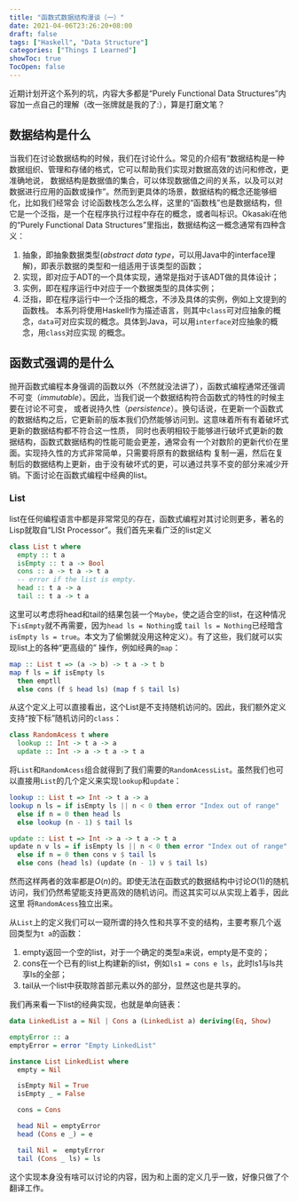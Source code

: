 ```yaml
---
title: "函数式数据结构漫谈（一）"
date: 2021-04-06T23:26:20+08:00
draft: false
tags: ["Haskell", "Data Structure"]
categories: ["Things I Learned"]
showToc: true
TocOpen: false
---
```

近期计划开这个系列的坑，内容大多都是“Purely Functional Data Structures”内容加一点自己的理解（改一张牌就是我的了:），算是打磨文笔？
## 数据结构是什么
当我们在讨论数据结构的时候，我们在讨论什么。常见的介绍有“数据结构是一种数据组织、管理和存储的格式，它可以帮助我们实现对数据高效的访问和修改，更准确地说，
数据结构是数据值的集合，可以体现数据值之间的关系，以及可以对数据进行应用的函数或操作”。然而到更具体的场景，数据结构的概念还能够细化，比如我们经常会
讨论函数栈怎么怎么样，这里的“函数栈”也是数据结构，但它是一个泛指，是一个在程序执行过程中存在的概念，或者叫标识。Okasaki在他的“Purely Functional 
Data Structures”里指出，数据结构这一概念通常有四种含义：
1. 抽象，即抽象数据类型(_abstract data type_，可以用Java中的interface理解)，即表示数据的类型和一组适用于该类型的函数；
2. 实现，即对应于ADT的一个具体实现，通常是指对于该ADT做的具体设计；
3. 实例，即在程序运行中对应于一个数据类型的具体实例；
4. 泛指，即在程序运行中一个泛指的概念，不涉及具体的实例，例如上文提到的函数栈。
本系列将使用Haskell作为描述语言，则其中`class`可对应抽象的概念，`data`可对应实现的概念。具体到Java，可以用`interface`对应抽象的概念，用`class`对应实现
的概念。

## 函数式强调的是什么
抛开函数式编程本身强调的函数以外（不然就没法讲了），函数式编程通常还强调不可变（_immutable_）。因此，当我们说一个数据结构符合函数式的特性的时候主要在讨论不可变，
或者说持久性（_persistence_）。换句话说，在更新一个函数式的数据结构之后，它更新前的版本我们仍然能够访问到。这意味着所有有着破坏式更新的数据结构都不符合这一性质，
同时也表明相较于能够进行破坏式更新的数据结构，函数式数据结构的性能可能会更差，通常会有一个对数阶的更新代价在里面。实现持久性的方式非常简单，只需要将原有的数据结构
复制一遍，然后在复制后的数据结构上更新，由于没有破坏式的更，可以通过共享不变的部分来减少开销。下面讨论在函数式编程中经典的list。

### List
list在任何编程语言中都是非常常见的存在，函数式编程对其讨论则更多，著名的Lisp就取自“LISt Processor”。我们首先来看广泛的list定义
```haskell
class List t where
  empty :: t a
  isEmpty :: t a -> Bool 
  cons :: a -> t a -> t a
  -- error if the list is empty.
  head :: t a -> a
  tail :: t a -> t a
```
这里可以考虑将head和tail的结果包装一个`Maybe`，使之适合空的list，在这种情况下`isEmpty`就不再需要，因为`head ls = Nothing`或
`tail ls = Nothing`已经暗含`isEmpty ls = true`。本文为了偷懒就没用这种定义）。有了这些，我们就可以实现list上的各种“更高级的”
操作，例如经典的`map`：
```haskell
map :: List t => (a -> b) -> t a -> t b
map f ls = if isEmpty ls
  then emptll
  else cons (f $ head ls) (map f $ tail ls)
```
从这个定义上可以直接看出，这个List是不支持随机访问的。因此，我们额外定义支持“按下标”随机访问的`class`：
```haskell
class RandomAcess t where
  lookup :: Int -> t a -> a
  update :: Int -> a -> t a -> t a
```
将`List`和`RandomAcess`组合就得到了我们需要的`RandomAcessList`。虽然我们也可以直接用`List`的几个定义来实现`lookup`和`update`：
```haskell
lookup :: List t => Int -> t a -> a
lookup n ls = if isEmpty ls || n < 0 then error "Index out of range"
  else if n = 0 then head ls
  else lookup (n - 1) $ tail ls

update :: List t => Int -> a -> t a -> t a
update n v ls = if isEmpty ls || n < 0 then error "Index out of range"
  else if n = 0 then cons v $ tail ls
  else cons (head ls) (update (n - 1) v $ tail ls)
```
然而这样两者的效率都是$O(n)$的。即使无法在函数式的数据结构中讨论$O(1)$的随机访问，我们仍然希望能支持更高效的随机访问。而这其实可以从实现上着手，因此这里
将`RandomAcess`独立出来。

从`List`上的定义我们可以一窥所谓的持久性和共享不变的结构，主要考察几个返回类型为`t a`的函数：
1. empty返回一个空的list，对于一个确定的类型a来说，empty是不变的；
2. cons在一个已有的list上构建新的list，例如`ls1 = cons e ls`，此时ls1与ls共享ls的全部；
3. tail从一个list中获取除首部元素以外的部分，显然这也是共享的。

我们再来看一下list的经典实现，也就是单向链表：
```haskell
data LinkedList a = Nil | Cons a (LinkedList a) deriving(Eq, Show)

emptyError :: a
emptyError = error "Empty LinkedList"

instance List LinkedList where
  empty = Nil

  isEmpty Nil = True 
  isEmpty _ = False 

  cons = Cons

  head Nil = emptyError
  head (Cons e _) = e

  tail Nil =  emptyError
  tail (Cons _ ls) = ls
```
这个实现本身没有啥可以讨论的内容，因为和上面的定义几乎一致，好像只做了个翻译工作。